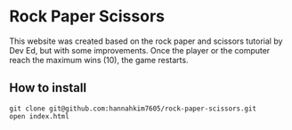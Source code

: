 # Rock Paper Scissors #

This website was created based on the rock paper and scissors tutorial by Dev Ed, but with some improvements.
Once the player or the computer reach the maximum wins (10), the game restarts.

## How to install ##

```
git clone git@github.com:hannahkim7605/rock-paper-scissors.git
open index.html
```